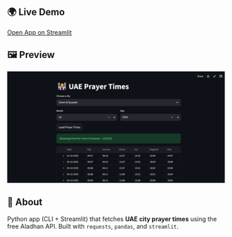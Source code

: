 ## 🌍 Live Demo
[Open App on Streamlit](https://uaeprayertimes-uajvcmqj2fgyhkf2jzf4ar.streamlit.app)

## 🖼️ Preview
![Dashboard Screenshot](docs/screenshot.png)

## 🧠 About
Python app (CLI + Streamlit) that fetches **UAE city prayer times** using the free Aladhan API.
Built with `requests`, `pandas`, and `streamlit`.
